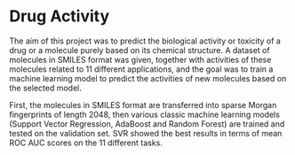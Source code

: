 # Drug Activity

The aim of this project was to predict the biological activity or toxicity of a drug or a molecule purely based on its chemical structure. A dataset of molecules in SMILES format was given, together with activities of these molecules related to 11 different applications, and the goal was to train a machine learning model to predict the activities of new molecules based on the selected model.

First, the molecules in SMILES format are transferred into sparse Morgan fingerprints of length 2048, then various classic machine learning models (Support Vector Regression, AdaBoost and Random Forest) are trained and tested on the validation set. SVR showed the best results in terms of mean ROC AUC scores on the 11 different tasks.
